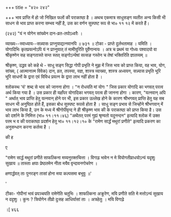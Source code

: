 +++
title = "४२० २४२"

+++
भाव प्राप्ति में हो जो निखिल फलों की पराकाष्ठा है । अथच एकमात्र साधुसङ्ग व्यतीत अन्य किसी भी साधन से भाव प्राप्त करना सम्भव नहीं है, उस का वर्णन सुस्पष्ट रूप से भा० ११ १२ में करते हैं। 

(२४२) "यं न योगेन सांख्येन दान-व्रत-तपोऽध्वरैः । 

व्याख्यः--स्वाध्याय--सन्न्यासः प्राप्नुयाद्यत्नवानपि ॥ ७३१ ॥ टोका - प्राप्ते दुर्लभतामाह । यमिति । योगादिभिः कृतप्रयत्नोऽपि यं न प्राप्नुयात् तं मामीयुरिति पूर्वेणान्वयः । अत्र च प्रथमं या गोध्यः पश्वादयो वा श्रीकृष्णेन सह सङ्गतास्ते सन्त स्तत् सङ्गोऽन्येषां सत्सङ गस्तेन च तेषां भक्तिरिति ज्ञातव्यम् ॥ 

श्रीकृष्ण, उद्धव को कहे थे - साधु सङ्ग सिद्धा गोपी प्रभृति ने मुझ में जिस भाव को प्राप्त किया, वह भाव, योग, सांख्य, ( आत्मानात्म विवेक) दान, व्रत, तपस्या, यज्ञ, शास्त्र व्याख्या, शास्त्र अध्ययन, सन्न्यास प्रभृति भूरि भूरि साधनों के द्वारा एवं विविध प्रयत्न के द्वारा लाभ नहीं होता है । 

श्लोकस्थ 'यं' शब्द से भाव को जानना होगा । "न रोधयति मां योगः " जिस प्रकार योगादि का भगवत् परत्व अर्थ किया गया है । उस प्रकार ही यहाँपर योगादिका भगवत् परत्व ही जानना होगा । कारण, "यत्नवान् अपि " अर्थात् भाव प्राप्ति हेतु यत्नवान् होने पर भी, इस प्रकार उल्लेख होने के कारण श्रीभगवत् प्राप्ति हेतु यह सब साधन भी अनुष्ठित होते हैं, इसका बोध सुस्पष्ट रूपसे होता है । साधु सङ्ग प्रभाव से जिन्होंने श्रीभगवान् में भाव लाभ किया है, उन के मध्य में श्रीगोपीवृन्द ने ही श्रीकृष्ण भाव की के पराकाष्ठा को प्राप्त किया है। उस को दर्शाने के निमित्त (भा० ११।११।४६) "अथैतत् परमं गुह्यं श्रृण्वतो यदुनन्दन" इत्यादि श्लोक में उक्त परम भ व की पराकाष्ठा प्रदर्शन हेतु भा० ११।१२।१० के "रामेण सार्द्धं मथुरां प्रणीते" इत्यादि प्रकरण का अनुसन्धान करना कर्तव्य है । 

की ह 

ए 

"रामेण सार्द्ध मथुरां प्रणीते साफल्किना मय्यनुरक्तचित्ता । विगाढ़ भावेन न मे वियोगतीव्राधयोऽन्यं यदृशुः सुखाय ॥ तास्ताः क्षपाः प्रेष्ठतमेन नीता मयैव वृन्दावनगोचरेण । 

क्षणार्द्धवत् ताः पुनरङ्ग तासां होना मया कल्पसमा बभूवुः ॥' 

' 

टीका- गोपीनां भावं प्रपञ्चयति रामेणेति चतुभिः । शाफल्किना अक्रूरेण, मयि प्रणीते सति मे मत्तोऽन्यं सुखाय न ददृशुः । कुनः ? त्रियोगेन तीव्रो दुःसह आधिर्यासां ताः । अत्रहेतुः । मयि विगाढ़े 

।[ ४६६ 


